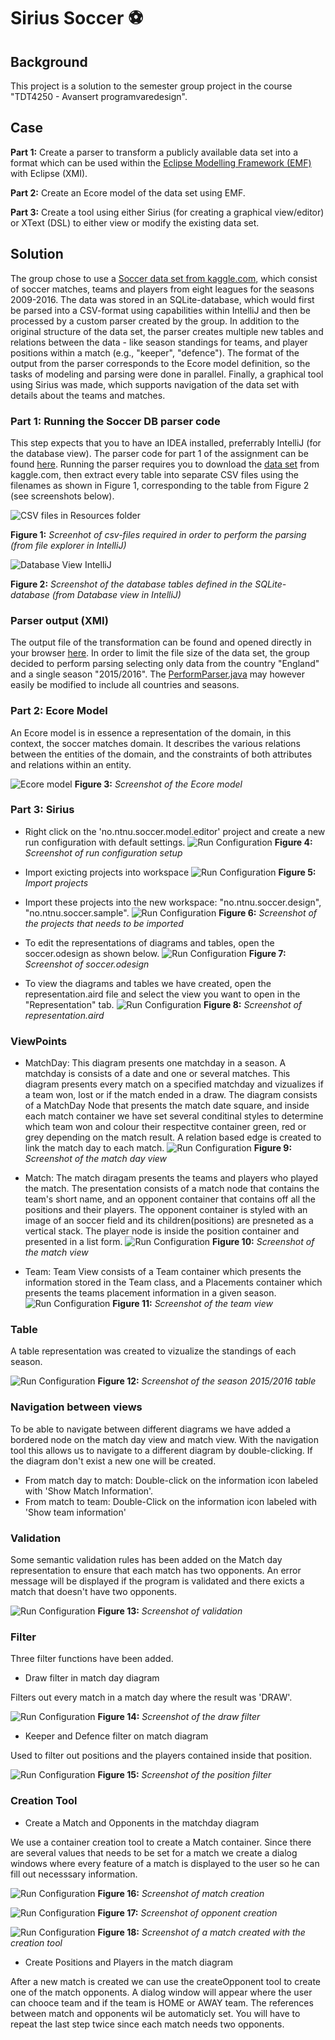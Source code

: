 # Sirius Soccer ⚽️

## Background
This project is a solution to the semester group project in the course "TDT4250 - Avansert programvaredesign".

## Case
**Part 1:** Create a parser to transform a publicly available data set into a format which can be used within the [Eclipse Modelling Framework (EMF)](https://www.eclipse.org/modeling/emf/) with Eclipse (XMI). 

**Part 2:** Create an Ecore model of the data set using EMF.

**Part 3:** Create a tool using either Sirius (for creating a graphical view/editor) or XText (DSL) to either view or modify the existing data set.

## Solution
The group chose to use a [Soccer data set from kaggle.com](https://www.kaggle.com/hugomathien/soccer), which consist of soccer matches, teams and players from eight leagues for the seasons 2009-2016. The data was stored in an SQLite-database, which would first be parsed into a CSV-format using capabilities within IntelliJ and then be processed by a custom parser created by the group. In addition to the original structure of the data set, the parser creates multiple new tables and relations between the data - like season standings for teams, and player positions within a match (e.g., "keeper", "defence"). The format of the output from the parser corresponds to the Ecore model definition, so the tasks of modeling and parsing were done in parallel. Finally, a graphical tool using Sirius was made, which supports navigation of the data set with details about the teams and matches.


### Part 1: Running the Soccer DB parser code
This step expects that you to have an IDEA installed, preferrably IntelliJ (for the database view). The parser code for part 1 of the assignment can be found [here](https://github.com/Gullskatten/sirius-soccer/blob/main/no.ntnu.soccer.parser/). Running the parser requires you to download the [data set](https://www.kaggle.com/hugomathien/soccer) from kaggle.com, then extract every table into separate CSV files using the filenames as shown in Figure 1, corresponding to the table from Figure 2 (see screenshots below).

![CSV files in Resources folder](https://github.com/Gullskatten/sirius-soccer/blob/main/docs/csv-files-in-resources.png)

**Figure 1:** _Screenhot of csv-files required in order to perform the parsing (from file explorer in IntelliJ)_


![Database View IntelliJ](https://github.com/Gullskatten/sirius-soccer/blob/main/docs/database-view-soccerdb.png)

**Figure 2:** _Screenshot of the database tables defined in the SQLite-database (from Database view in IntelliJ)_

### Parser output (XMI)
The output file of the transformation can be found and opened directly in your browser [here](https://github.com/Gullskatten/sirius-soccer/blob/main/no.ntnu.soccer.parser/sample.soccer). In order to limit the file size of the data set, the group decided to perform parsing selecting only data from the country "England" and a single season "2015/2016". The [PerformParser.java](https://github.com/Gullskatten/sirius-soccer/blob/main/no.ntnu.soccer.parser/src/main/java/PerformParsing.java) may however easily be modified to include all countries and seasons.



### Part 2: Ecore Model
An Ecore model is in essence a representation of the domain, in this context, the soccer matches domain. It describes the various relations between the entities of the domain, and the constraints of both attributes and relations within an entity.

![Ecore model](https://github.com/Gullskatten/sirius-soccer/blob/main/docs/ecore-model.png)
**Figure 3:** _Screenshot of the Ecore model_


### Part 3: Sirius 

- Right click on the 'no.ntnu.soccer.model.editor' project and create a new run configuration with default settings.
![Run Configuration](https://github.com/Gullskatten/sirius-soccer/blob/main/docs/run.png)
**Figure 4:** _Screenshot of run configuration setup_

- Import exicting projects into workspace
![Run Configuration](https://github.com/Gullskatten/sirius-soccer/blob/main/docs/import_projects.png)
**Figure 5:** _Import projects_

- Import these projects into the new workspace: "no.ntnu.soccer.design", "no.ntnu.soccer.sample".
![Run Configuration](https://github.com/Gullskatten/sirius-soccer/blob/main/docs/select_projects.png)
**Figure 6:** _Screenshot of the projects that needs to be imported_

- To edit the representations of diagrams and tables, open the soccer.odesign as shown below.
![Run Configuration](https://github.com/Gullskatten/sirius-soccer/blob/main/docs/odesign.png)
**Figure 7:** _Screenshot of soccer.odesign_

- To view the diagrams and tables we have created, open the representation.aird file and select the view you want to open in the "Representation" tab.
![Run Configuration](https://github.com/Gullskatten/sirius-soccer/blob/main/docs/representation.aird.png)
**Figure 8:** _Screenshot of representation.aird_

### ViewPoints

- MatchDay: This diagram presents one matchday in a season. A matchday is consists of a date and one or several matches. This diagram presents every match on a specified matchday and vizualizes if a team won, lost or if the match ended in a draw. The diagram consists of a MatchDay Node that presents the match date square, and inside each match container we have set several conditinal styles to determine which team won and colour their respectitve container green, red or grey depending on the match result. A relation based edge is created to link the match day to each match.
![Run Configuration](https://github.com/Gullskatten/sirius-soccer/blob/main/docs/MatchDay.jpg)
**Figure 9:** _Screenshot of the match day view_

- Match: The match diragam presents the teams and players who played the match. The presentation consists of a match node that contains the team's short name, and an opponent container that contains off all the positions and their players. The opponent container is styled with an image of an soccer field and its children(positions) are presneted as a vertical stack. The player node is inside the position container and presented in a list form.
![Run Configuration](https://github.com/Gullskatten/sirius-soccer/blob/main/docs/match.jpg)
**Figure 10:** _Screenshot of the match view_


- Team: Team View consists of a Team container which presents the information stored in the Team class, and a Placements container which presents the teams placement information in a given season.
![Run Configuration](https://github.com/Gullskatten/sirius-soccer/blob/main/docs/team.jpg)
**Figure 11:** _Screenshot of the team view_

### Table
A table representation was created to vizualize the standings of each season.

![Run Configuration](https://github.com/Gullskatten/sirius-soccer/blob/main/docs/table.png)
**Figure 12:** _Screenshot of the season 2015/2016 table_

### Navigation between views

To be able to navigate between different diagrams we have added a bordered node on the match day view and match view. With the navigation tool this allows us to navigate to a different diagram by double-clicking. If the diagram don't exist a new one will be created.

- From match day to match: Double-click on the information icon labeled with 'Show Match Information'.
- From match to team: Double-Click on the information icon labeled with 'Show team information'


### Validation

Some semantic validation rules has been added on the Match day representation to ensure that each match has two opponents. An error message will be displayed if the program is validated and there exicts a match that doesn't have two opponents.

![Run Configuration](https://github.com/Gullskatten/sirius-soccer/blob/main/docs/validation.png)
**Figure 13:** _Screenshot of validation_

### Filter

Three filter functions have been added. 

- Draw filter in match day diagram

Filters out every match in a match day where the result was 'DRAW'.

![Run Configuration](https://github.com/Gullskatten/sirius-soccer/blob/main/docs/draw_filter.png)
**Figure 14:** _Screenshot of the draw filter_


- Keeper and Defence filter on match diagram

Used to filter out positions and the players contained inside that position.

![Run Configuration](https://github.com/Gullskatten/sirius-soccer/blob/main/docs/position_filter.png)
**Figure 15:** _Screenshot of the position filter_

### Creation Tool

- Create a Match and Opponents in the matchday diagram

We use a container creation tool to create a Match container. Since there are several values that needs to be set for a match we create a dialog windows where every feature of a match is displayed to the user so he can fill out necesssary information.

![Run Configuration](https://github.com/Gullskatten/sirius-soccer/blob/main/docs/Match_creation.png)
**Figure 16:** _Screenshot of match creation_

![Run Configuration](https://github.com/Gullskatten/sirius-soccer/blob/main/docs/opponent_creation.png)
**Figure 17:** _Screenshot of opponent creation_

![Run Configuration](https://github.com/Gullskatten/sirius-soccer/blob/main/docs/match_created.png)
**Figure 18:** _Screenshot of a match created with the creation tool_


- Create Positions and Players in the match diagram

After a new match is created we can use the createOpponent tool to create one of the match opponents. A dialog window will appear where the user can chooce team and if the team is HOME or AWAY team. The references between match and opponents wil be automaticly set. You will have to repeat the last step twice since each match needs two opponents.
